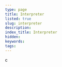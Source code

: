 ```yaml
---
type: page
title: Interpreter
listed: true
slug: interpreter
description: 
index_title: Interpreter
hidden: 
keywords: 
tags: 
---
```


c